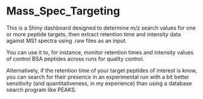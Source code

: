 # Mass_Spec_Targeting

This is a Shiny dashboard designed to determine m/z search values for one or more peptide targets, then extract retention time and intensity data against MS1 spectra using .raw files as an input.

You can use it to, for instance, monitor retention times and intensity values of control BSA peptides across runs for quality control.

Alternatively, if the retention time of your target peptides of interest is know, you can search for their presence in an experimental run with a bit better sensitivity (and quantitativeness, in my experience) than using a database search program like PEAKS.